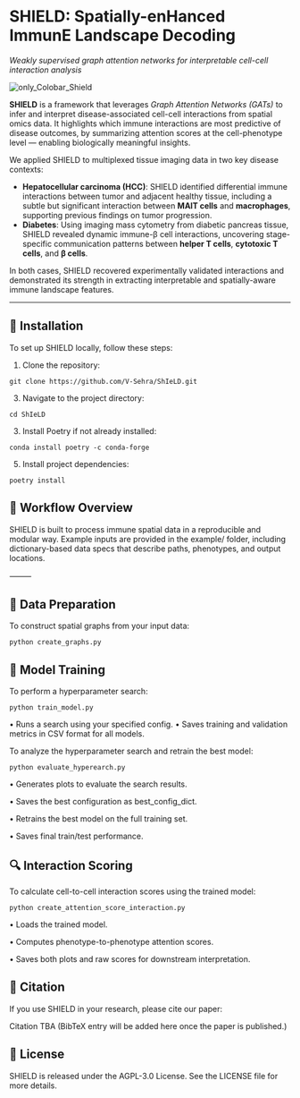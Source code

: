 # SHIELD: **S**patially-en**H**anced Immun**E** **L**andscape **D**ecoding  
*Weakly supervised graph attention networks for interpretable cell-cell interaction analysis*

![only_Colobar_Shield](https://github.com/user-attachments/assets/5ab67491-ad27-47ff-9403-eee232af499c)


**SHIELD** is a framework that leverages *Graph Attention Networks (GATs)* to infer and interpret disease-associated cell-cell interactions from spatial omics data. It highlights which immune interactions are most predictive of disease outcomes, by summarizing attention scores at the cell-phenotype level — enabling biologically meaningful insights.

We applied SHIELD to multiplexed tissue imaging data in two key disease contexts:

- **Hepatocellular carcinoma (HCC)**: SHIELD identified differential immune interactions between tumor and adjacent healthy tissue, including a subtle but significant interaction between **MAIT cells** and **macrophages**, supporting previous findings on tumor progression.
- **Diabetes**: Using imaging mass cytometry from diabetic pancreas tissue, SHIELD revealed dynamic immune-β cell interactions, uncovering stage-specific communication patterns between **helper T cells**, **cytotoxic T cells**, and **β cells**.

In both cases, SHIELD recovered experimentally validated interactions and demonstrated its strength in extracting interpretable and spatially-aware immune landscape features.

---

## 🔧 Installation

To set up SHIELD locally, follow these steps:

1. Clone the repository:
   
```
git clone https://github.com/V-Sehra/ShIeLD.git
```
3.	Navigate to the project directory:
   
   ```
   cd ShIeLD
   ```
3.	Install Poetry if not already installed:
   
   ```
   conda install poetry -c conda-forge
   ```

5.	Install project dependencies:

   ```
   poetry install
   ```

## 🧭 Workflow Overview

SHIELD is built to process immune spatial data in a reproducible and modular way. Example inputs are provided in the example/ folder, including dictionary-based data specs that describe paths, phenotypes, and output locations.

⸻

## 📂 Data Preparation

To construct spatial graphs from your input data:
   ```
   python create_graphs.py
   ```

## 🧪 Model Training

To perform a hyperparameter search:
   ```
   python train_model.py
   ```

•	Runs a search using your specified config.
•	Saves training and validation metrics in CSV format for all models.

To analyze the hyperparameter search and retrain the best model:
   ```
   python evaluate_hyperearch.py
   ```

•	Generates plots to evaluate the search results.

•	Saves the best configuration as best_config_dict.

•	Retrains the best model on the full training set.

•	Saves final train/test performance.


## 🔍 Interaction Scoring

To calculate cell-to-cell interaction scores using the trained model:
   ```
   python create_attention_score_interaction.py
   ```

•	Loads the trained model.

•	Computes phenotype-to-phenotype attention scores.

•	Saves both plots and raw scores for downstream interpretation.



 ## 📖 Citation

If you use SHIELD in your research, please cite our paper:

Citation TBA
(BibTeX entry will be added here once the paper is published.)


## 🪪 License

SHIELD is released under the AGPL-3.0 License. See the LICENSE file for more details.
